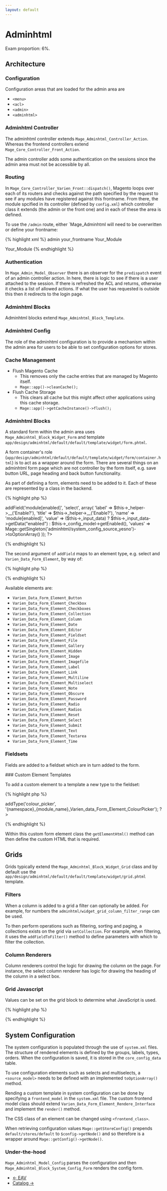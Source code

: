 ```yaml
---
layout: default
---
```


# Adminhtml

Exam proportion: 6%.

## Architecture

### Configuration

Configuration areas that are loaded for the admin area are

- `<menu>`
- `<acl>`
- `<admin>`
- `<adminhtml>`

### Adminhtml Controller

The adminhtml controller extends `Mage_Adminhtml_Controller_Action`.  Whereas the frontend controllers extend `Mage_Core_Controller_Front_Action`.

The admin controller adds some authentication on the sessions since the admin area must not be accessible by all. 

### Routing

In `Mage_Core_Controller_Varien_Front::dispatch()`, Magento loops over each of its routers and checks against the path specified by the request to see if any modules have registered against this frontname.  From there, the module spcified in its controller (defined by `config.xml`) which controller class it extends (the admin or the front one) and in each of these the area is defined.

To use the `/admin` route, either `Mage_Adminhtml will need to be overwritten or define your frontname:

{% highlight xml %}
<admin>
    <routers>
        <cloudiq>
            <use>admin</use>
            <args>
                <frontName>your_frontname</frontName>
                <module>Your_Module</module>
            </args>
        </cloudiq>
    </routers>
</admin>

<admin>
    <routers>
        <adminhtml>
            <args>
                <modules>
                    <your_module before="Mage_Adminhtml">Your_Module</your_module>
                </modules>
            </args>
        </adminhtml>
    </routers>
</admin>
{% endhighlight %}


### Authentication

In `Mage_Admin_Model_Observer` there is an observer for the `predispatch` event of an admin controller action.  In here, there is logic to see if there is a user attached to the session.  If there is refreshed the ACL and returns, otherwise it checks a list of allowed actions.  If what the user has requested is outside this then it redirects to the login page.

### Adminhtml Blocks

Adminhtml blocks extend `Mage_Adminhtml_Block_Template`.

### Adminhtml Config

The role of the adminhtml configuration is to provide a mechanism within the admin area for users to be able to set configuration options for stores.

### Cache Management

- Flush Magento Cache
	- This removes only the cache entries that are managed by Magento itself.
	- `Mage::app()->cleanCache();`
- Flush Cache Storage
	- This clears all cache but this might affect other applications using this cache storage.
	- `Mage::app()->getCacheInstance()->flush();`

### Adminhtml Blocks

A standard form within the admin area uses `Mage_Adminhtml_Block_Widget_Form` and template `app/design/adminhtml/default/default/template/widget/form.phtml`.

A form container's role (`app/design/adminhtml/default/default/template/widget/form/container.html`) is to act as a wrapper around the form.  There are several things on an adminhtml form page which are not controller by the form itself, e.g. save button URL, page heading and back button functionality.

As part of defining a form, elements need to be added to it.  Each of these are represented by a class in the backend.

{% highlight php %}
<?php
	$fieldset->addField('module[enabled]', 'select', array(
	    'label' => $this->_helper->__('Enable?'),
	    'title' => $this->_helper->__('Enable?'),
	    'name' => 'module[enabled]',
	    'value' => ($this->_input_data) ? $this->_input_data->getData("enabled") : $this->_config_model->getEnabled(),
	    'values' => Mage::getSingleton('adminhtml/system_config_source_yesno')->toOptionArray()
	));
?>
{% endhighlight %}

The second argument of `addField` maps to an element type, e.g. select and `Varien_Data_Form_Element`, by way of:

{% highlight php %}
<?php $className = 'Varien_Data_Form_Element_' . ucfirst(strtolower($type)); ?>
{% endhighlight %}

Available elements are:

- `Varien_Data_Form_Element_Button`
- `Varien_Data_Form_Element_Checkbox`
- `Varien_Data_Form_Element_Checkboxes`
- `Varien_Data_Form_Element_Collection`
- `Varien_Data_Form_Element_Column`
- `Varien_Data_Form_Element_Date`
- `Varien_Data_Form_Element_Editor`
- `Varien_Data_Form_Element_Fieldset`
- `Varien_Data_Form_Element_File`
- `Varien_Data_Form_Element_Gallery`
- `Varien_Data_Form_Element_Hidden`
- `Varien_Data_Form_Element_Image`
- `Varien_Data_Form_Element_Imagefile`
- `Varien_Data_Form_Element_Label`
- `Varien_Data_Form_Element_Link`
- `Varien_Data_Form_Element_Multiline`
- `Varien_Data_Form_Element_Multiselect`
- `Varien_Data_Form_Element_Note`
- `Varien_Data_Form_Element_Obscure`
- `Varien_Data_Form_Element_Password`
- `Varien_Data_Form_Element_Radio`
- `Varien_Data_Form_Element_Radios`
- `Varien_Data_Form_Element_Reset`
- `Varien_Data_Form_Element_Select`
- `Varien_Data_Form_Element_Submit`
- `Varien_Data_Form_Element_Text`
- `Varien_Data_Form_Element_Textarea`
- `Varien_Data_Form_Element_Time`


### Fieldsets

Fields are added to a fieldset which are in turn added to the form.

### Custom Element Templates

To add a custom element to a template a new type to the fieldset:

{% highlight php %}
<?php $fieldset->addType('colour_picker', '{namespace}_{module_name}_Varien_data_Form_Element_ColourPicker'); ?>
{% endhighlight %}

Within this custom form element class the `getElementHtml()` method can then define the custom HTML that is required.


## Grids

Grids typically extend the `Mage_Adminhtml_Block_Widget_Grid` class and by default use the `app/design/adminhtml/default/default/template/widget/grid.phtml` template.

### Filters

When a column is added to a grid a filter can optionally be added.  For example, for numbers the `adminhtml/widget_grid_column_filter_range` can be used. 

To then perform operations such as filtering, sorting and paging, a collections exists on the grid via `setCollection`.  For example, when filtering, it uses the `addFieldToFilter()` method to define parameters with which to filter the collection.


### Column Renderers

Column renderers control the logic for drawing the column on the page.  For instance, the select column renderer has logic for drawing the heading of the column in a select box. 

### Grid Javascript

Values can be set on the grid block to determine what JavaScript is used.

{% highlight php %}
<script type="text/javascript">
//<![CDATA[
    <?php echo $this->getJsObjectName() ?> = new varienGrid('<?php echo $this->getId() ?>', '<?php echo $this->getGridUrl() ?>', '<?php echo $this->getVarNamePage() ?>', '<?php echo $this->getVarNameSort() ?>', '<?php echo $this->getVarNameDir() ?>', '<?php echo $this->getVarNameFilter() ?>');
    <?php echo $this->getJsObjectName() ?>.useAjax = '<?php echo $this->getUseAjax() ?>';
    <?php if($this->getRowClickCallback()): ?>
        <?php echo $this->getJsObjectName() ?>.rowClickCallback = <?php echo $this->getRowClickCallback() ?>;
    <?php endif; ?>
    <?php if($this->getCheckboxCheckCallback()): ?>
        <?php echo $this->getJsObjectName() ?>.checkboxCheckCallback = <?php echo $this->getCheckboxCheckCallback() ?>;
    <?php endif; ?>
    <?php if($this->getRowInitCallback()): ?>
        <?php echo $this->getJsObjectName() ?>.initRowCallback = <?php echo $this->getRowInitCallback() ?>;
        <?php echo $this->getJsObjectName() ?>.initGridRows();
    <?php endif; ?>
    <?php if($this->getMassactionBlock()->isAvailable()): ?>
    <?php echo $this->getMassactionBlock()->getJavaScript() ?>
    <?php endif ?>
    <?php echo $this->getAdditionalJavaScript(); ?>
//]]>
</script>
{% endhighlight %}


## System Configuration

The system configuration is populated through the use of `system.xml` files.  The structure of rendered elements is defined by the groups, labels, types, orders.  When the configuration is saved, it is stored in the `core_config_data` table.

To use configuration elements such as selects and multiselects, a `<source_model>` needs to be defined with an implemented `toOptionArray()` method.

Rending a custom template in system configuration can be done by specifying a `frontend_model` in the `system.xml` file.  The custom frontend model class should extend `Varien_Data_Form_Element_Rendere_Interface` and implement the `render()` method.

The CSS class of an element can be changed using `<frontend_class>`.

When retrieving configuration values `Mage::getStoreConfig()` prepends `default/stores/default` to `$config->getNode()` and so therefore is a wrapper around `Mage::getConfig()->getNode()`.

### Under-the-hood

`Mage_Adminhtml_Model_Config` parses the configuration and then `Mage_Adminhtml_Block_System_Config_Form` renders the config form.

<ul class="navigation">
    <li class="prev"><a href="/eav.html">&larr; EAV</a>
    <li class="next"><a href="/catalog.html">Catalog &rarr;</a>
</ul>






















